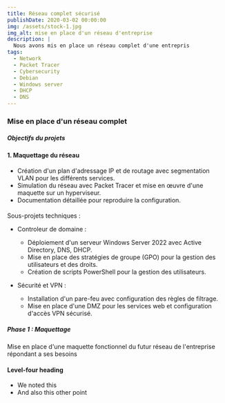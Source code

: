 ```yaml
---
title: Réseau complet sécurisé
publishDate: 2020-03-02 00:00:00
img: /assets/stock-1.jpg
img_alt: mise en place d'un réseau d'entreprise
description: |
  Nous avons mis en place un réseau complet d'une entrepris
tags:
  - Network
  - Packet Tracer
  - Cybersecurity
  - Debian 
  - Windows server
  - DHCP
  - DNS
---
```


### Mise en place d'un réseau complet

##### Objectifs du projets  

#### 1. Maquettage du réseau 
- Création d'un plan d'adressage IP et de routage avec segmentation VLAN pour les différents services.
- Simulation du réseau avec Packet Tracer et mise en œuvre d'une maquette sur un hyperviseur.
- Documentation détaillée pour reproduire la configuration.

####
 Sous-projets techniques :
- Controleur de domaine :
  - Déploiement d'un serveur Windows Server 2022 avec Active Directory, DNS, DHCP.
  - Mise en place des stratégies de groupe (GPO) pour la gestion des utilisateurs et des droits.
  - Création de scripts PowerShell pour la gestion des utilisateurs.

- Sécurité et VPN :
  - Installation d'un pare-feu avec configuration des règles de filtrage.
  - Mise en place d'une DMZ pour les services web et configuration d'accès VPN sécurisé.

##### Phase 1 : Maquettage

Mise en place d'une maquette fonctionnel du futur réseau de l'entreprise répondant a ses besoins

#### Level-four heading

- We noted this
- And also this other point
